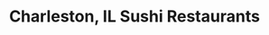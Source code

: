 ---
layout: city
title: Charleston, IL Sushi Restaurants
permalink: /illinois/charleston/
stateAbbr: IL
stateName: Illinois
cityName: Charleston

---